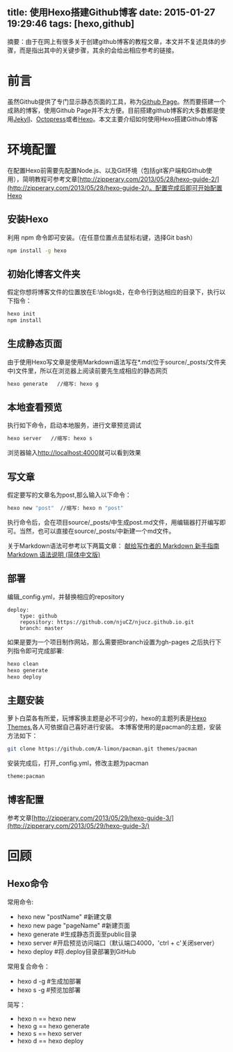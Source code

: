title: 使用Hexo搭建Github博客
date: 2015-01-27 19:29:46
tags: [hexo,github]
---
摘要：由于在网上有很多关于创建github博客的教程文章，本文并不复述具体的步骤，而是指出其中的关键步骤，其余的会给出相应参考的链接。

# 前言
虽然Github提供了专门显示静态页面的工具，称为[Github Page](https://help.github.com/categories/github-pages-basics/)。然而要搭建一个成熟的博客，使用Github Page并不太方便。目前搭建github博客的大多数都是使用[Jekyll](http://jekyllrb.com/)、[Octopress](http://octopress.org/)或者[Hexo](http://hexo.io/)。本文主要介绍如何使用Hexo搭建Github博客

# 环境配置
在配置Hexo前需要先配置Node.js、以及Git环境（包括git客户端和Github使用），简明教程可参考文章[http://zipperary.com/2013/05/28/hexo-guide-2/](http://zipperary.com/2013/05/28/hexo-guide-2/)。配置完成后即可开始配置Hexo

## 安装Hexo
利用 npm 命令即可安装。（在任意位置点击鼠标右键，选择Git bash）

``` bash
npm install -g hexo
```

## 初始化博客文件夹
假定你想将博客文件的位置放在E:\blogs处，在命令行到达相应的目录下，执行以下指令：


``` bash
hexo init
npm install
```

## 生成静态页面
由于使用Hexo写文章是使用Markdown语法写在*.md(位于source/_posts/文件夹中)文件里，所以在浏览器上阅读前要先生成相应的静态网页


``` bash
hexo generate   //缩写: hexo g
```

## 本地查看预览
执行如下命令，启动本地服务，进行文章预览调试

``` bash
hexo server   //缩写: hexo s
```

浏览器输入[http://localhost:4000](http://localhost:4000)就可以看到效果

## 写文章
假定要写的文章名为post,那么输入以下命令：

``` bash
hexo new "post"  //缩写: hexo n "post"
```

执行命令后，会在项目source/_posts/中生成post.md文件，用编辑器打开编写即可。当然，也可以直接在source/_posts/中新建一个md文件。

关于Markdown语法可参考以下两篇文章：
[献给写作者的 Markdown 新手指南](http://www.jianshu.com/p/q81RER)
[Markdown 语法说明 (简体中文版)](http://wowubuntu.com/markdown/)

## 部署
编辑_config.yml，并替换相应的repository

	deploy:
		type: github
		repository: https://github.com/njuCZ/njucz.github.io.git
		branch: master

如果是要为一个项目制作网站，那么需要把branch设置为gh-pages
之后执行下列指令即可完成部署:

``` bash
hexo clean
hexo generate
hexo deploy
```

## 主题安装
萝卜白菜各有所爱，玩博客换主题是必不可少的，hexo的主题列表是[Hexo Themes](https://github.com/hexojs/hexo/wiki/Themes),各人可依据自己喜好进行安装。
本博客使用的是pacman的主题，安装方法如下：

``` bash
git clone https://github.com/A-limon/pacman.git themes/pacman
```

安装完成后，打开_config.yml，修改主题为pacman

``` bash
theme:pacman
```

## 博客配置
参考文章[http://zipperary.com/2013/05/29/hexo-guide-3/](http://zipperary.com/2013/05/29/hexo-guide-3/)	

# 回顾

## Hexo命令

常用命令:
- hexo new "postName" #新建文章
- hexo new page "pageName" #新建页面
- hexo generate #生成静态页面至public目录
- hexo server #开启预览访问端口（默认端口4000，'ctrl + c'关闭server）
- hexo deploy #将.deploy目录部署到GitHub

常用复合命令：
- hexo d -g #生成加部署
- hexo s -g #预览加部署

简写：
- hexo n == hexo new
- hexo g == hexo generate
- hexo s == hexo server
- hexo d == hexo deploy